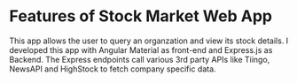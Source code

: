 # Features of Stock Market Web App

This app allows the user to query an organzation and view its stock details. I developed this app with Angular Material as front-end and Express.js as Backend. The Express endpoints call various 3rd party APIs like Tiingo, NewsAPI and HighStock to fetch company specific data.

